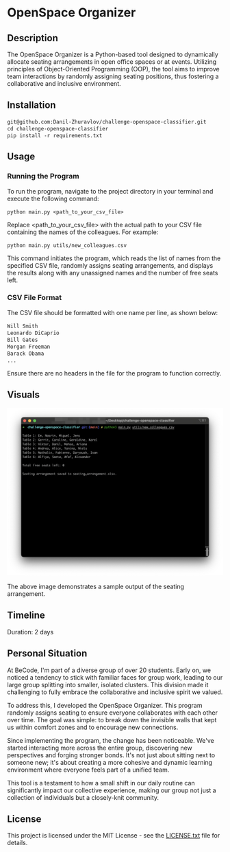 # **OpenSpace Organizer**

## Description

The OpenSpace Organizer is a Python-based tool designed to dynamically allocate seating arrangements in open office spaces or at events. Utilizing principles of Object-Oriented Programming (OOP), the tool aims to improve team interactions by randomly assigning seating positions, thus fostering a collaborative and inclusive environment.

## Installation

    git@github.com:Danil-Zhuravlov/challenge-openspace-classifier.git
    cd challenge-openspace-classifier
    pip install -r requirements.txt

## Usage

### Running the Program

To run the program, navigate to the project directory in your terminal and execute the following command:

    python main.py <path_to_your_csv_file>

Replace <path_to_your_csv_file> with the actual path to your CSV file containing the names of the colleagues. For example:

    python main.py utils/new_colleagues.csv

This command initiates the program, which reads the list of names from the specified CSV file, randomly assigns seating arrangements, and displays the results along with any unassigned names and the number of free seats left.

### CSV File Format

The CSV file should be formatted with one name per line, as shown below:

    Will Smith
    Leonardo DiCaprio
    Bill Gates
    Morgan Freeman
    Barack Obama
    ...

Ensure there are no headers in the file for the program to function correctly.


## Visuals

![Usage Example](images/Usage_Example.png)

The above image demonstrates a sample output of the seating arrangement.

## Timeline

Duration: 2 days

## Personal Situation

At BeCode, I'm part of a diverse group of over 20 students. Early on, we noticed a tendency to stick with familiar faces for group work, leading to our large group splitting into smaller, isolated clusters. This division made it challenging to fully embrace the collaborative and inclusive spirit we valued.

To address this, I developed the OpenSpace Organizer. This program randomly assigns seating to ensure everyone collaborates with each other over time. The goal was simple: to break down the invisible walls that kept us within comfort zones and to encourage new connections.

Since implementing the program, the change has been noticeable. We've started interacting more across the entire group, discovering new perspectives and forging stronger bonds. It's not just about sitting next to someone new; it's about creating a more cohesive and dynamic learning environment where everyone feels part of a unified team.

This tool is a testament to how a small shift in our daily routine can significantly impact our collective experience, making our group not just a collection of individuals but a closely-knit community.

## License

This project is licensed under the MIT License - see the [LICENSE.txt](LICENSE.txt) file for details.
